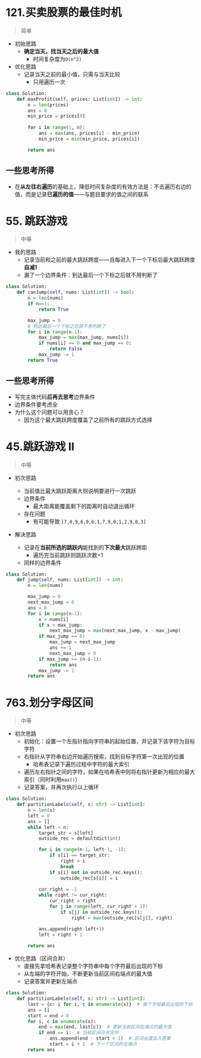 # 121.买卖股票的最佳时机

> 简单

- 初始思路
  - **确定当天，找当天之后的最大值**
    - 时间复杂度为`O(n^2)`
- 优化思路
  - 记录当天之前的最小值，只需与当天比较
    - 只用遍历一次

```python
class Solution:
    def maxProfit(self, prices: List[int]) -> int:
        n = len(prices)
        ans = 0
        min_price = prices[0]
        
        for i in range(1, n):
            ans = max(ans, prices[i] - min_price)
            min_price = min(min_price, prices[i])

        return ans
```

## 一些思考所得

- 在**从左往右遍历**的基础上，降低时间复杂度的有效方法是：不去遍历右边的值，而是记录**已遍历的值**——与题目要求的值之间的联系

# 55. 跳跃游戏

> 中等

- 我的思路
  - 记录当前和之前的最大跳跃跨度——且每进入下一个下标后最大跳跃跨度**自减1**
  - 漏了一个边界条件：到达最后一个下标之后就不用判断了

```python
class Solution:
    def canJump(self, nums: List[int]) -> bool:
        n = len(nums)
        if n==1:
            return True

        max_jump = 0
        # 到达最后一个下标之后就不用判断了
        for i in range(n-1):
            max_jump = max(max_jump, nums[i])
            if nums[i] == 0 and max_jump == 0:
                return False
            max_jump -= 1
        return True
```



## 一些思考所得

- 写完主体代码**后再去思考**边界条件
- 边界条件要考虑全
- 为什么这个问题可以用贪心？
  - 因为这个最大跳跃跨度覆盖了之前所有的跳跃方式选择

# 45.跳跃游戏 II

> 中等

- 初次思路
  - 当前值比最大跳跃距离大则说明要进行一次跳跃
  - 边界条件
    - 最大距离能覆盖剩下的距离时自动退出循环
  - 存在问题
    - 有可能导致
      `[7,0,9,6,9,6,1,7,9,0,1,2,9,0,3]`

- 解决思路
  - 记录在**当前所选的跳跃内**能找到的**下次最大**跳跃跨距
    - 遍历完当前跳跃则跳跃次数+1
  - 同样的边界条件

```python
class Solution:
    def jump(self, nums: List[int]) -> int:
        n = len(nums)

        max_jump = 0
        next_max_jump = 0
        ans = 0
        for i in range(n-1):
            x = nums[i]
            if x > max_jump:
                next_max_jump = max(next_max_jump, x - max_jump)
            if max_jump == 0:
                max_jump = next_max_jump
                ans += 1
                next_max_jump = 0
            if max_jump >= (n-i-1):
                return ans
            max_jump -= 1
        return ans
```



# 763.划分字母区间

> 中等

- 初次思路
  - 初始化：设置一个左指针指向字符串的起始位置，并记录下该字符为目标字符
  - 右指针从字符串右边开始遍历搜索，找到目标字符第一次出现的位置
    - 哈希表记录下遍历过程中字符的最大索引
  - 遍历左右指针之间的字符，如果在哈希表中则将右指针更新为相应的最大索引（同时利用`max()`）
  - 记录答案，并再次执行以上循环

```python
class Solution:
    def partitionLabels(self, s: str) -> List[int]:
        n = len(s)
        left = 0
        ans = []
        while left < n:
            target_str = s[left]
            outside_rec = defaultdict(int)

            for i in range(n-1, left-1, -1):
                if s[i] == target_str:
                    right = i
                    break
                if s[i] not in outside_rec.keys():
                    outside_rec[s[i]] = i
            
            cur_right = -1
            while right != cur_right:
                cur_right = right
                for j in range(left, cur_right + 1):
                    if s[j] in outside_rec.keys():
                        right = max(outside_rec[s[j]], right)

            ans.append(right-left+1)
            left = right + 1
        
        return ans
```

- 优化思路（区间合并）
  - 直接先拿哈希表记录整个字符串中每个字符最后出现的下标
  - 从左端的字符开始，不断更新当前区间右端点的最大值
  - 记录答案并更新左端点

```python
class Solution:
    def partitionLabels(self, s: str) -> List[int]:
        last = {c: i for i, c in enumerate(s)}  # 每个字母最后出现的下标
        ans = []
        start = end = 0
        for i, c in enumerate(s):
            end = max(end, last[c])  # 更新当前区间右端点的最大值
            if end == i:  # 当前区间合并完毕
                ans.append(end - start + 1)  # 区间长度加入答案
                start = i + 1  # 下一个区间的左端点
        return ans
```

